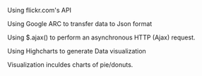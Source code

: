 Using flickr.com's API

Using Google ARC to transfer data to Json format

Using $.ajax() to perform an asynchronous HTTP (Ajax) request.

Using Highcharts to generate Data visualization 

Visualization inculdes charts of pie/donuts.

